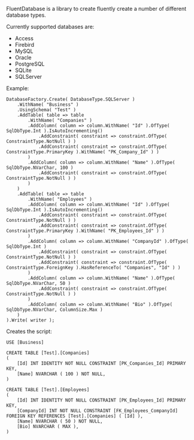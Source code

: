 FluentDatabase is a library to create fluently create a number of different database types.

Currently supported databases are:
- Access
- Firebird
- MySQL
- Oracle
- PostgreSQL
- SQLite
- SQLServer

Example:

    DatabaseFactory.Create( DatabaseType.SQLServer )
    	.WithName( "Business" )
    	.UsingSchema( "Test" )
    	.AddTable( table => table
    		.WithName( "Companies" )
    		.AddColumn( column => column.WithName( "Id" ).OfType( SqlDbType.Int ).IsAutoIncrementing()
    			.AddConstraint( constraint => constraint.OfType( ConstraintType.NotNull ) )
    			.AddConstraint( constraint => constraint.OfType( ConstraintType.PrimaryKey ).WithName( "PK_Company_Id" ) )
    		)
    		.AddColumn( column => column.WithName( "Name" ).OfType( SqlDbType.NVarChar, 100 )
    			.AddConstraint( constraint => constraint.OfType( ConstraintType.NotNull ) )
    		)
    	)
    	.AddTable( table => table
    		.WithName( "Employees" )
    		.AddColumn( column => column.WithName( "Id" ).OfType( SqlDbType.Int ).IsAutoIncrementing()
    			.AddConstraint( constraint => constraint.OfType( ConstraintType.NotNull ) )
    			.AddConstraint( constraint => constraint.OfType( ConstraintType.PrimaryKey ).WithName( "PK_Employees_Id" ) )
    		)
    		.AddColumn( column => column.WithName( "CompanyId" ).OfType( SqlDbType.Int )
    			.AddConstraint( constraint => constraint.OfType( ConstraintType.NotNull ) )
    			.AddConstraint( constraint => constraint.OfType( ConstraintType.ForeignKey ).HasReferenceTo( "Companies", "Id" ) )
    		)
    		.AddColumn( column => column.WithName( "Name" ).OfType( SqlDbType.NVarChar, 50 )
    			.AddConstraint( constraint => constraint.OfType( ConstraintType.NotNull ) )
    		)
    		.AddColumn( column => column.WithName( "Bio" ).OfType( SqlDbType.NVarChar, ColumnSize.Max )
    	)
    ).Write( writer );

Creates the script:

    USE [Business]
    
    CREATE TABLE [Test].[Companies]
    (
    	[Id] INT IDENTITY NOT NULL CONSTRAINT [PK_Companies_Id] PRIMARY KEY,
    	[Name] NVARCHAR ( 100 ) NOT NULL,
    )
    
    CREATE TABLE [Test].[Employees]
    (
    	[Id] INT IDENTITY NOT NULL CONSTRAINT [PK_Employees_Id] PRIMARY KEY,
    	[CompanyId] INT NOT NULL CONSTRAINT [FK_Employees_CompanyId] FOREIGN KEY REFERENCES [Test].[Companies] ( [Id] ),
    	[Name] NVARCHAR ( 50 ) NOT NULL,
    	[Bio] NVARCHAR ( MAX ),
    )

